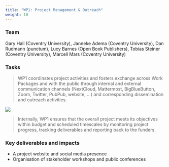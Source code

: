 ```yaml
---
title: "WP1: Project Management & Outreach"
weight: 10
---
```


### Team

Gary Hall (Coventry University), Janneke Adema (Coventry University), Dan Rudmann (punctum), Lucy Barnes (Open Book Publishers), Tobias Steiner (Coventry University), Marcell Mars (Coventry University)

### Tasks

> WP1 coordinates project activities and fosters exchange across Work Packages and with the public through internal and external communication channels (NextCloud, Mattermost, BigBlueButton, Zoom, Twitter, PubPub, website, …) and corresponding dissemination and outreach activities.

![](/images/copim-infrastructure-platform-overview.jpg)

> Internally, WP1 ensures that the overall project meets its objectives within budget and scheduled timescales by monitoring project progress, tracking deliverables and reporting back to the funders. 

### Key deliverables and impacts

* A project website and social media presence
* Organisation of stakeholder workshops and public conferences
